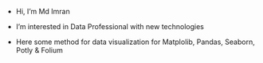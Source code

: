 - Hi, I’m Md Imran
- I’m interested in Data Professional with new technologies

- Here some method for data visualization for Matplolib, Pandas, Seaborn, Potly & Folium
